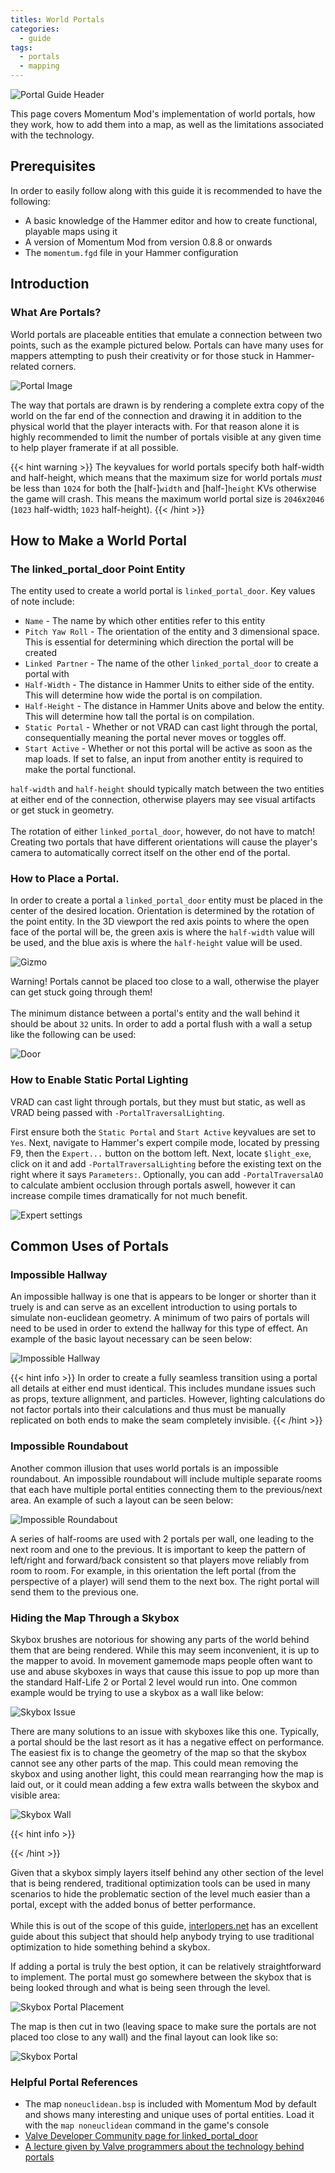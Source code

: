 ```yaml
---
titles: World Portals
categories:
  - guide
tags:
  - portals
  - mapping
---
```


![Portal Guide Header](/images/using-portals_guide/header.jpg)

This page covers Momentum Mod's implementation of world portals, how they work, how to add them into a map, as well as the limitations associated with the technology.

## Prerequisites

In order to easily follow along with this guide it is recommended to have the following:

- A basic knowledge of the Hammer editor and how to create functional, playable maps using it
- A version of Momentum Mod from version 0.8.8 or onwards
- The `momentum.fgd` file in your Hammer configuration

## Introduction

### What Are Portals?

World portals are placeable entities that emulate a connection between two points, such as the example pictured below. Portals can have many uses for mappers attempting to push their creativity or for those stuck in Hammer-related corners.

![Portal Image](/images/using-portals_guide/portals.jpg)

The way that portals are drawn is by rendering a complete extra copy of the world on the far end of the connection and drawing it in addition to the physical world that the player interacts with. For that reason alone it is highly recommended to limit the number of portals visible at any given time to help player framerate if at all possible.

{{< hint warning >}}
The keyvalues for world portals specify both half-width and half-height, which means that the maximum size for world portals _must_ be less than `1024` for both the [half-]`width` and [half-]`height` KVs otherwise the game will crash. This means the maximum world portal size is `2046`x`2046` (`1023` half-width; `1023` half-height).
{{< /hint >}}

## How to Make a World Portal

### The linked_portal_door Point Entity

The entity used to create a world portal is `linked_portal_door`. Key values of note include:

- `Name` - The name by which other entities refer to this entity
- `Pitch Yaw Roll` - The orientation of the entity and 3 dimensional space. This is essential for determining which direction the portal will be created
- `Linked Partner` - The name of the other `linked_portal_door` to create a portal with
- `Half-Width` - The distance in Hammer Units to either side of the entity. This will determine how wide the portal is on compilation.
- `Half-Height` - The distance in Hammer Units above and below the entity. This will determine how tall the portal is on compilation.
- `Static Portal` - Whether or not VRAD can cast light through the portal, consequentially meaning the portal never moves or toggles off.
- `Start Active` - Whether or not this portal will be active as soon as the map loads. If set to false, an input from another entity is required to make the portal functional.

<div class="notice--info">
	<p>
		<code>half-width</code> and <code>half-height</code> should typically match between the two entities at either end of the connection, otherwise players may see visual artifacts or get stuck in geometry.
		<br><br>
		The rotation of either <code>linked_portal_door</code>, however, do not have to match! Creating two portals that have different orientations will cause the player's camera to automatically correct itself on the other end of the portal. 
	</p>
</div>

### How to Place a Portal.

In order to create a portal a `linked_portal_door` entity must be placed in the center of the desired location. Orientation is determined by the rotation of the point entity. In the 3D viewport the red axis points to where the open face of the portal will be, the green axis is where the `half-width` value will be used, and the blue axis is where the `half-height` value will be used.

![Gizmo](/images/using-portals_guide/gizmo.jpg)

<div class="notice--warning">
	<p>
		Warning! Portals cannot be placed too close to a wall, otherwise the player can get stuck going through them!
		<br><br>
		The minimum distance between a portal's entity and the wall behind it should be about <code>32</code> units. In order to add a portal flush with a wall a setup like the following can be used:
	</p>
	<img src="/images/using-portals_guide/door.jpg" alt="Door">
</div>

### How to Enable Static Portal Lighting

VRAD can cast light through portals, but they must but static, as well as VRAD being passed with `-PortalTraversalLighting`.

First ensure both the `Static Portal` and `Start Active` keyvalues are set to `Yes`. Next, navigate to Hammer's expert compile mode, located by pressing F9, then the `Expert...` button on the bottom left. Next, locate `$light_exe`, click on it and add `-PortalTraversalLighting` before the existing text on the right where it says `Parameters:`. Optionally, you can add `-PortalTraversalAO` to calculate ambient occlusion through portals aswell, however it can increase compile times dramatically for not much benefit.

![Expert settings](/images/using-portals_guide/portal-lighting-parameters.jpg)

## Common Uses of Portals

### Impossible Hallway

An impossible hallway is one that is appears to be longer or shorter than it truely is and can serve as an excellent introduction to using portals to simulate non-euclidean geometry. A minimum of two pairs of portals will need to be used in order to extend the hallway for this type of effect. An example of the basic layout necessary can be seen below:

![Impossible Hallway](/images/using-portals_guide/impossible-hallway.jpg)

{{< hint info >}}
In order to create a fully seamless transition using a portal all details at either end must identical. This includes mundane issues such as props, texture allignment, and particles. However, lighting calculations do not factor portals into their calculations and thus must be manually replicated on both ends to make the seam completely invisible.
{{< /hint >}}

### Impossible Roundabout

Another common illusion that uses world portals is an impossible roundabout. An impossible roundabout will include multiple separate rooms that each have multiple portal entities connecting them to the previous/next area. An example of such a layout can be seen below:

![Impossible Roundabout](/images/using-portals_guide/impossible-roundabout.jpg)

A series of half-rooms are used with 2 portals per wall, one leading to the next room and one to the previous. It is important to keep the pattern of left/right and forward/back consistent so that players move reliably from room to room. For example, in this orientation the left portal (from the perspective of a player) will send them to the next box. The right portal will send them to the previous one.

### Hiding the Map Through a Skybox

Skybox brushes are notorious for showing any parts of the world behind them that are being rendered. While this may seem inconvenient, it is up to the mapper to avoid. In movement gamemode maps people often want to use and abuse skyboxes in ways that cause this issue to pop up more than the standard Half-Life 2 or Portal 2 level would run into. One common example would be trying to use a skybox as a wall like below:

![Skybox Issue](/images/using-portals_guide/skybox-issue.jpg)

There are many solutions to an issue with skyboxes like this one. Typically, a portal should be the last resort as it has a negative effect on performance. The easiest fix is to change the geometry of the map so that the skybox cannot see any other parts of the map. This could mean removing the skybox and using another light, this could mean rearranging how the map is laid out, or it could mean adding a few extra walls between the skybox and visible area:

![Skybox Wall](/images/using-portals_guide/skybox-wall.jpg)

{{< hint info >}}

<div class="notice--info">
{{< /hint >}}
	<p>
		Given that a skybox simply layers itself behind any other section of the level that is being rendered, traditional optimization tools can be used in many scenarios to hide the problematic section of the level much easier than a portal, except with the added bonus of better performance.
		<br><br>
		While this is out of the scope of this guide, <a href="https://www.interlopers.net/optimization/index.php?chapter=intro">interlopers.net</a> has an excellent guide about this subject that should help anybody trying to use traditional optimization to hide something behind a skybox.
	</p>
</div>

If adding a portal is truly the best option, it can be relatively straightforward to implement. The portal must go somewhere between the skybox that is being looked through and what is being seen through the level.

![Skybox Portal Placement](/images/using-portals_guide/skybox-placement.jpg)

The map is then cut in two (leaving space to make sure the portals are not placed too close to any wall) and the final layout can look like so:

![Skybox Portal](/images/using-portals_guide/skybox-portal.jpg)

### Helpful Portal References

- The map `noneuclidean.bsp` is included with Momentum Mod by default and shows many interesting and unique uses of portal entities. Load it with the `map noneuclidean` command in the game's console
- [Valve Developer Community page for linked_portal_door](https://developer.valvesoftware.com/wiki/Linked_portal_door)
- [A lecture given by Valve programmers about the technology behind portals](https://www.youtube.com/watch?v=ivyseNMVt-4)
